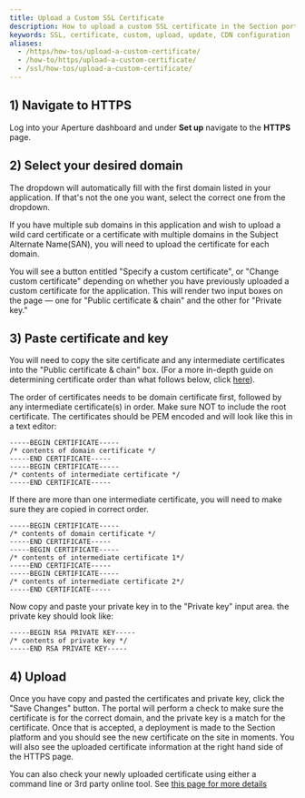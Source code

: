 ```yaml
---
title: Upload a Custom SSL Certificate 
description: How to upload a custom SSL certificate in the Section portal.
keywords: SSL, certificate, custom, upload, update, CDN configuration
aliases:
  - /https/how-tos/upload-a-custom-certificate/
  - /how-to/https/upload-a-custom-certificate/
  - /ssl/how-tos/upload-a-custom-certificate/ 
---
```


## 1) Navigate to HTTPS 

Log into your Aperture dashboard and under **Set up** navigate to the **HTTPS** page.


## 2) Select your desired domain

The dropdown will automatically fill with the first domain listed in your application. If that's not the one you want, select the correct one from the dropdown. 

If you have multiple sub domains in this application and wish to upload a wild card certificate or a certificate with multiple domains in the Subject Alternate Name(SAN), you will need to upload the certificate for each domain.

You will see a button entitled "Specify a custom certificate", or "Change custom certificate" depending on whether you have previously uploaded a custom certificate for the application. This will render two input boxes on the page — one for "Public certificate & chain" and the other for "Private key."


## 3) Paste certificate and key

You will need to copy the site certificate and any intermediate certificates into the "Public certificate & chain" box. (For a more in-depth guide on determining certificate order than what follows below, click [here](/docs/how-to/https/determine-tls-certificate-order/)).

The order of certificates needs to be domain certificate first, followed by any intermediate certificate(s) in order. Make sure NOT to include the root certificate. The certificates should be PEM encoded and will look like this in a text editor:

    
    -----BEGIN CERTIFICATE-----
    /* contents of domain certificate */
    -----END CERTIFICATE-----
    -----BEGIN CERTIFICATE-----
    /* contents of intermediate certificate */
    -----END CERTIFICATE-----

If there are more than one intermediate certificate, you will need to make sure they are copied in correct order.

    -----BEGIN CERTIFICATE-----
    /* contents of domain certificate */
    -----END CERTIFICATE-----
    -----BEGIN CERTIFICATE-----
    /* contents of intermediate certificate 1*/
    -----END CERTIFICATE-----
    -----BEGIN CERTIFICATE-----
    /* contents of intermediate certificate 2*/
    -----END CERTIFICATE-----

Now copy and paste your private key in to the "Private key" input area. the private key should look like:

    -----BEGIN RSA PRIVATE KEY-----
    /* contents of private key */
    -----END RSA PRIVATE KEY-----



## 4) Upload 

Once you have copy and pasted the certificates and private key, click the "Save Changes" button. The portal will perform a check to make sure the certificate is for the correct domain, and the private key is a match for the certificate. Once that is accepted, a deployment is made to the Section platform and you should see the new certificate on the site in moments. You will also see the uploaded certificate information at the right hand side of the HTTPS page.

You can also check your newly uploaded certificate using either a command line or 3rd party online tool. See [this page for more details](/docs/how-to/https/check-your-current-https-setup/)